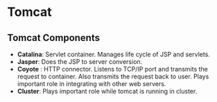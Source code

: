 # Tomcat

## Tomcat Components
   - **Catalina**:  Servlet container. Manages life cycle of JSP and servlets.
   - **Jasper**: Does the JSP to server conversion.
   - **Coyote** : HTTP connector. Listens to TCP/IP port and transmits the request to container. Also transmits the request back to user. Plays important role in integrating with other web servers.
   - **Cluster**: Plays important role while tomcat is running in cluster.

